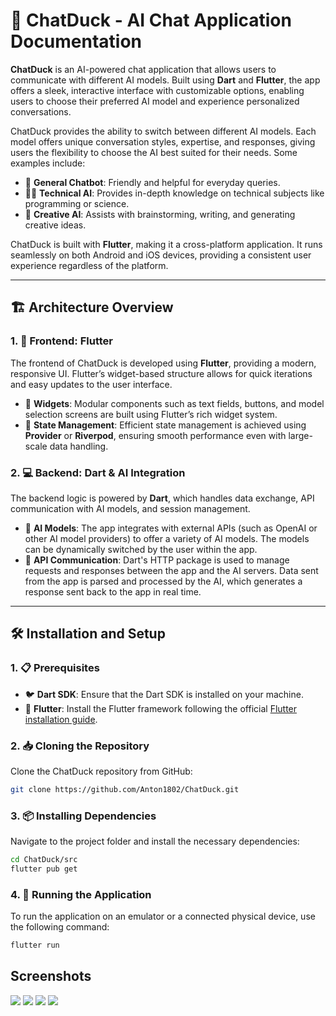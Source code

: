 # 🦆 ChatDuck - AI Chat Application Documentation

**ChatDuck** is an AI-powered chat application that allows users to communicate with different AI models. Built using **Dart** and **Flutter**, the app offers a sleek, interactive interface with customizable options, enabling users to choose their preferred AI model and experience personalized conversations.

ChatDuck provides the ability to switch between different AI models. Each model offers unique conversation styles, expertise, and responses, giving users the flexibility to choose the AI best suited for their needs. Some examples include:

- 🤖 **General Chatbot**: Friendly and helpful for everyday queries.
- 🧑‍💻 **Technical AI**: Provides in-depth knowledge on technical subjects like programming or science.
- 🎨 **Creative AI**: Assists with brainstorming, writing, and generating creative ideas.

ChatDuck is built with **Flutter**, making it a cross-platform application. It runs seamlessly on both Android and iOS devices, providing a consistent user experience regardless of the platform.

---

## 🏗️ Architecture Overview

### 1. 🎨 Frontend: Flutter

The frontend of ChatDuck is developed using **Flutter**, providing a modern, responsive UI. Flutter’s widget-based structure allows for quick iterations and easy updates to the user interface.

- 🧩 **Widgets**: Modular components such as text fields, buttons, and model selection screens are built using Flutter’s rich widget system.
- 🔄 **State Management**: Efficient state management is achieved using **Provider** or **Riverpod**, ensuring smooth performance even with large-scale data handling.

### 2. 💻 Backend: Dart & AI Integration

The backend logic is powered by **Dart**, which handles data exchange, API communication with AI models, and session management.

- 🧠 **AI Models**: The app integrates with external APIs (such as OpenAI or other AI model providers) to offer a variety of AI models. The models can be dynamically switched by the user within the app.
- 🔗 **API Communication**: Dart's HTTP package is used to manage requests and responses between the app and the AI servers. Data sent from the app is parsed and processed by the AI, which generates a response sent back to the app in real time.

---

## 🛠️ Installation and Setup

### 1. 📋 Prerequisites

- 🐦 **Dart SDK**: Ensure that the Dart SDK is installed on your machine.
- 🦋 **Flutter**: Install the Flutter framework following the official [Flutter installation guide](https://flutter.dev/docs/get-started/install).

### 2. 📥 Cloning the Repository

Clone the ChatDuck repository from GitHub:

```bash
git clone https://github.com/Anton1802/ChatDuck.git
```

### 3. 📦 Installing Dependencies

Navigate to the project folder and install the necessary dependencies:

```bash
cd ChatDuck/src
flutter pub get
```

### 4. 🚀 Running the Application

To run the application on an emulator or a connected physical device, use the following command:

```bash
flutter run
```
## Screenshots
![](https://i.imgur.com/tdX5GvA.png)
![](https://i.imgur.com/8pwZju2.png)
![](https://i.imgur.com/xpGqpUJ.png)
![](https://i.imgur.com/VnLqQfJ.png)

